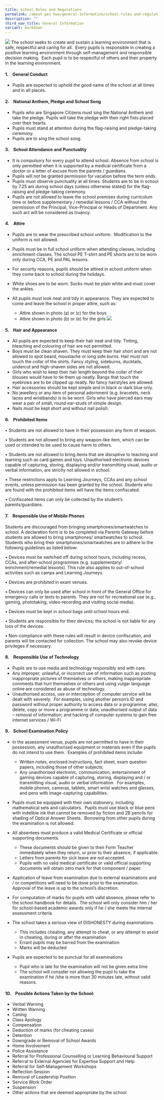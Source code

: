 ```yaml
---
title: School Rules and Regulations
permalink: /about-pei-hwa/general-information/school-rules-and-regulations/
description: ""
third_nav_title: General Information
variant: markdown
---
```

![](/images/Website%20Banners%20Subpage/948x260%20masterhead%20-%20About%20Pei%20Hwa4.jpg)
The school seeks to create and sustain a learning environment that is safe, respectful and caring for all.  Every pupils is responsible in creating a positive learning environment through self-management and responsible decision making.  Each pupil is to be respectful of others and their property in the learning environment.

  

#### 1.    General Conduct

*   Pupils are expected to uphold the good name of the school at all times and in all places.

  

#### 2.    National Anthem, Pledge and School Song

*   Pupils who are Singapore Citizens must sing the National Anthem and take the pledge. Pupils will take the pledge with their right fists placed over their hearts.
*   Pupils must stand at attention during the flag-raising and pledge-taking ceremony.
*   Pupils are to sing the school song.

  

#### 3.    School Attendance and Punctuality

*   It is compulsory for every pupil to attend school. Absence from school is only permitted when it is supported by a medical certificate from a doctor or a letter of excuse from the parents / guardians.
*   Pupils will not be granted permission for vacation before the term ends.
*   Pupils must observe punctuality at all times. Students are to be in school by 7.25 am during school days (unless otherwise stated) for the flag-raising and pledge-taking ceremony.
*   Pupils are not allowed to leave the school premises during curriculum time or before supplementary / remedial lessons / CCA without the permission of the Principal, Vice-Principal or Heads of Department. Any such act will be considered as truancy.

  

#### 4.    Attire

*   Pupils are to wear the prescribed school uniform.  Modification to the uniform is not allowed.
*   Pupils must be in full school uniform when attending classes, including enrichment classes. The school PE T-shirt and PE shorts are to be worn only during CCA, PE and PAL lessons.
*   For security reasons, pupils should be attired in school uniform when they come back to school during the holidays.
*   White shoes are to be worn. Socks must be plain white and must cover the ankles.
* All pupils must look neat and tidy in appearance. They are expected to come and leave the school in proper attire, such as:
    
    *   Attire shown in photo (a) or (c) for the boys
    *   Attire shown in photo (b) or (e) for the girls
![](/images/school%20uniforms%20jpeg.jpg)


#### 5.    Hair and Appearance

*   All pupils are expected to keep their hair neat and tidy. Tinting, bleaching and colouring of hair are not permitted.
*   Boys must be clean shaven. They must keep their hair short and are not allowed to spot beard, moustache or long side burns. Hair must not touch the collar of the shirts. Fancy styling, sideburns, ducktails, undercut and high-shaven sides are not allowed.
*   Girls who wish to keep their hair length beyond the collar of their blouses would have to tie them up neatly. Bangs that touch the eyebrows are to be clipped up neatly. No fancy hairstyles are allowed.
*   Hair accessories should be kept simple and in black or dark blue only.
*   No jewellery or any item of personal adornment (e.g. bracelets, neck laces and wristbands) is to be worn. Girls who have pierced ears may wear a pair of small, round ear-studs of simple design.
*   Nails must be kept short and without nail polish.

  

#### 6.    Prohibited Items

• Students are not allowed to have in their possession any form of weapon.

• Students are not allowed to bring any weapon-like item, which can be used or
intended to be used to cause harm to others.

• Students are not allowed to bring items that are disruptive to teaching and
learning such as card games and toys. Unauthorised electronic devices capable
of capturing, storing, displaying and/or transmitting visual, audio or verbal
information, are strictly not allowed in school.

• These restrictions apply to Learning Journeys, CCAs and any school events,
unless permission has been granted by the school. Students who are found with
the prohibited items will have the items confiscated.

• Confiscated items can only be collected by the student’s parents/guardians.

  

#### 7.    Responsible Use of Mobile Phones

  
Students are discouraged from bringing smartphones/smartwatches to school.
A declaration form is to be completed via Parents Gateway before students are
allowed to bring smartphones/ smartwatches to school. Students who bring their
smartphones/smartwatches are to adhere to the following guidelines as listed below:

• Devices must be switched off during school hours, including recess, CCAs, and
after-school programmes (e.g. supplementary/ enrichment/remedial lessons).
This rule also applies to out-of-school activities such as camps and Learning
Journeys.

• Devices are prohibited in exam venues.

• Devices can only be used after school in front of the General Office for emergency
calls or texts to parents. They are not for recreational use (e.g., gaming, phototaking,
video-recording and visiting social media).

• Devices must be kept in school bags until school hours end.

• Students are responsible for their devices; the school is not liable for any loss of
the devices.

• Non-compliance with these rules will result in device confiscation, and parents
will be contacted for collection. The school may also revoke device privileges if
necessary.
  

#### 8.    Responsible Use of Technology

*   Pupils are to use media and technology responsibly and with care. 
*   Any improper, unlawful, or incorrect use of information such as posting inappropriate pictures of themselves or others, making inappropriate comments that hurt themselves or others and using vulgar language online are considered as abuse of technology.
*   Unauthorised access, use or interception of computer service will be dealt with severely.  For examples, using another person’s ID and password without proper authority to access data or a programme; alter, delete, copy or move a programme or data; unauthorised output of data – removal of information; and hacking of computer systems to gain free internet services / Wi-Fi

  

#### 9.    School Examination Policy

*   In the assessment venue, pupils are not permitted to have in their possession, any unauthorised equipment or materials even if the pupils do not intend to use them.  Examples of prohibited items include:
	* Written notes, enclosed instructions, fact sheet, exam question papers, including those of other subjects;
	* Any unauthorised electronic, communication, entertainment of gaming devices capable of capturing, storing, displaying and / or transmitting visual, audio or verbal information.  For examples, mobile phones, cameras, tablets, smart wrist watches and glasses, and pens with image-capturing capabilities.


*   Pupils must be equipped with their own stationery, including mathematical sets and calculators.  Pupils must use black or blue pens with indelible ink that cannot be removed by fiction and 2B pencils for shading of Optical Answer Sheets.  Borrowing from other pupils during the examination is not allowed.

  

*   All absentees must produce a valid Medical Certificate or official supporting documents.

	* These documents should be given to their Form Teacher immediately when they return, or prior to their absence, if applicable.
	* Letters from parents for sick leave are not accepted.
	* Pupils with no valid medical certificate or valid official supporting documents will obtain zero mark for that component / paper.

*   Application of leave from examination due to external examinations and / or competitions will need to be done prior to the examination.  Approval of the leave is up to the school’s discretion.

  

*   For computation of marks for pupils with valid absence, please refer to the school handbook for details.  The school will only consider him / her for school-based academic awards only if he / she meets the internal assessment criteria.

  

*   The school takes a serious view of DISHONESTY during examinations.

	* This includes cheating, any attempt to cheat, or any attempt to assist in cheating, during or after the examination
	* Errant pupils may be barred from the examination
	* Marks will be deducted

  

*   Pupils are expected to be punctual for all examinations

	* Pupil who is late for the examination will not be given extra time
	* The school will consider not allowing the pupil to take the examination if he /she is more than 30 minutes late, without valid reasons.

  

#### 10.    Possible Actions Taken by the School:

*   Verbal Warning
*   Written Warning
*   Caning
*   Class Apology
*   Compensation
*   Deduction of marks (for cheating cases)
*   Detention
*   Downgrade or Removal of School Awards
*   Home Involvement
*   Police Assistance
*   Referral for Professional Counselling or Learning Behavioural Support
*   Referral to External Agencies for Expertise Support and Help
*   Referral for Self-Management Workshops
*   Reflection Session
*   Removal of Leadership Position
*   Service Work Order
*   Suspension
*   Other actions that are deemed appropriate by the school